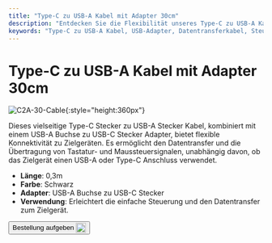 ```yaml
---
title: "Type-C zu USB-A Kabel mit Adapter 30cm"
description: "Entdecken Sie die Flexibilität unseres Type-C zu USB-A Kabels mit Adapter, das für nahtlosen Datentransfer und Übertragung von Steuersignalen konzipiert ist. Perfekt zum Anschließen von Geräten mit USB-A oder Type-C Anschlüssen."
keywords: "Type-C zu USB-A Kabel, USB-Adapter, Datentransferkabel, Steuersignal-Kabel, vielseitige Konnektivität"
---
```


# Type-C zu USB-A Kabel mit Adapter 30cm

![C2A-30-Cable](/images/product/part/OP-04-CABLE30-C2A.jpg){:style="height:360px"}

Dieses vielseitige Type-C Stecker zu USB-A Stecker Kabel, kombiniert mit einem USB-A Buchse zu USB-C Stecker Adapter, bietet flexible Konnektivität zu Zielgeräten. Es ermöglicht den Datentransfer und die Übertragung von Tastatur- und Maussteuersignalen, unabhängig davon, ob das Zielgerät einen USB-A oder Type-C Anschluss verwendet.

- **Länge**: 0,3m
- **Farbe**: Schwarz
- **Adapter**: USB-A Buchse zu USB-C Stecker
- **Verwendung**: Erleichtert die einfache Steuerung und den Datentransfer zum Zielgerät.

<button class="md-button" onclick="window.location.href='https://shop.techxartisan.com/products/type-c-to-usb-a-cable-with-adapter'"> Bestellung aufgeben <img src="/images/trademark/txa.svg" alt="TxA Shop" style="vertical-align: middle; height: 20px;"></button>
